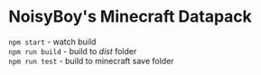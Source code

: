 # NoisyBoy's Minecraft Datapack

`npm start` - watch build  
`npm run build` - build to *dist* folder  
`npm run test` - build to minecraft save folder  